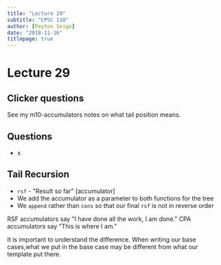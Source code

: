 ```yaml
---
title: "Lecture 29"
subtitle: "CPSC 110"
author: [Peyton Seigo]
date: "2018-11-16"
titlepage: true
---
```


# Lecture 29

## Clicker questions

See my m10-accumulators notes on what tail position means.

## Questions

- x

## Tail Recursion

- `rsf` - "Result so far" \[accumulator\]
- We add the accumulator as a parameter to both functions for the tree
- We `append` rather than `cons` so that our final `rsf` is not in reverse order

RSF accumulators say "I have done all the work, I am done."
CPA accumulators say "This is where I am."

It is important to understand the difference. When writing our base cases,what we put in the base case may be different from what our template put there.
